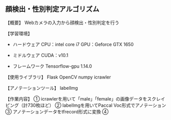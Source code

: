 ## 顔検出・性別判定アルゴリズム

【概要】
Webカメラの入力から顔検出・性別判定を行う

【学習環境】
- ハードウェア
CPU：intel core i7
GPU：Geforce GTX 1650

- ミドルウェア
CUDA：v10.1

- フレームワーク
Tensorflow-gpu 1.14.0

【使用ライブラリ】
Flask
OpenCV
numpy
icrawler

【アノテーションツール】
labelImg

【作業内容】
① icrawlerを用いて「male」「female」の画像データをスクレイピング（計730枚ほど）
② labelImgを用いてPaccal Voc形式でアノテーション
③ アノテーションデータをtfrecord形式に変換
④ 
